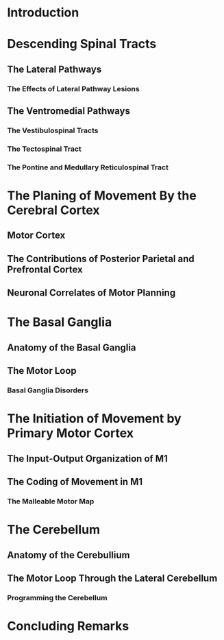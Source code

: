 # Introduction
# Descending Spinal Tracts

## The Lateral Pathways

### The Effects of Lateral Pathway Lesions

## The Ventromedial Pathways

### The Vestibulospinal Tracts
### The Tectospinal Tract
### The Pontine and Medullary Reticulospinal Tract
# The Planing of Movement By the Cerebral Cortex

## Motor Cortex
## The Contributions of Posterior Parietal and Prefrontal Cortex

## Neuronal Correlates of Motor Planning

# The Basal Ganglia
## Anatomy of the Basal Ganglia
## The Motor Loop

### Basal Ganglia Disorders
# The Initiation of Movement by Primary Motor Cortex
## The Input-Output Organization of M1
## The Coding of Movement in M1
### The Malleable Motor Map

# The Cerebellum

## Anatomy of the Cerebullium

## The Motor Loop Through the Lateral Cerebellum

### Programming the Cerebellum

# Concluding Remarks